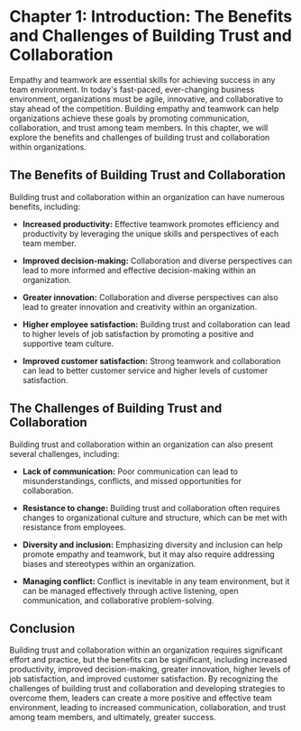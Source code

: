Chapter 1: Introduction: The Benefits and Challenges of Building Trust and Collaboration
========================================================================================

Empathy and teamwork are essential skills for achieving success in any team environment. In today's fast-paced, ever-changing business environment, organizations must be agile, innovative, and collaborative to stay ahead of the competition. Building empathy and teamwork can help organizations achieve these goals by promoting communication, collaboration, and trust among team members. In this chapter, we will explore the benefits and challenges of building trust and collaboration within organizations.

The Benefits of Building Trust and Collaboration
------------------------------------------------

Building trust and collaboration within an organization can have numerous benefits, including:

* **Increased productivity:** Effective teamwork promotes efficiency and productivity by leveraging the unique skills and perspectives of each team member.

* **Improved decision-making:** Collaboration and diverse perspectives can lead to more informed and effective decision-making within an organization.

* **Greater innovation:** Collaboration and diverse perspectives can also lead to greater innovation and creativity within an organization.

* **Higher employee satisfaction:** Building trust and collaboration can lead to higher levels of job satisfaction by promoting a positive and supportive team culture.

* **Improved customer satisfaction:** Strong teamwork and collaboration can lead to better customer service and higher levels of customer satisfaction.

The Challenges of Building Trust and Collaboration
--------------------------------------------------

Building trust and collaboration within an organization can also present several challenges, including:

* **Lack of communication:** Poor communication can lead to misunderstandings, conflicts, and missed opportunities for collaboration.

* **Resistance to change:** Building trust and collaboration often requires changes to organizational culture and structure, which can be met with resistance from employees.

* **Diversity and inclusion:** Emphasizing diversity and inclusion can help promote empathy and teamwork, but it may also require addressing biases and stereotypes within an organization.

* **Managing conflict:** Conflict is inevitable in any team environment, but it can be managed effectively through active listening, open communication, and collaborative problem-solving.

Conclusion
----------

Building trust and collaboration within an organization requires significant effort and practice, but the benefits can be significant, including increased productivity, improved decision-making, greater innovation, higher levels of job satisfaction, and improved customer satisfaction. By recognizing the challenges of building trust and collaboration and developing strategies to overcome them, leaders can create a more positive and effective team environment, leading to increased communication, collaboration, and trust among team members, and ultimately, greater success.
